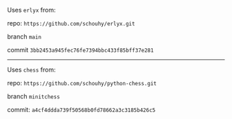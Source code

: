Uses `erlyx` from:

repo: `https://github.com/schouhy/erlyx.git` 

branch `main`

commit `3bb2453a945fec76fe7394bbc433f85bff37e281`

-----

Uses `chess` from:

repo: `https://github.com/schouhy/python-chess.git`

branch `minitchess`

commit: `a4cf4ddda739f50568b0fd78662a3c3185b426c5`

